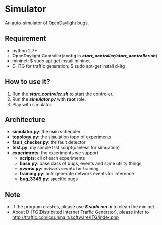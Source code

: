 # Simulator
An auto-simulator of OpenDaylight bugs.

## Requirement
- python 2.7+
- OpenDaylight Controller(config in ***start_controller/start_controller.sh***)
- mininet: $ sudo apt-get install mininet
- D-ITG for traffic generation: $ sudo apt-get install d-itg

## How to use it?
1. Run the ***start_controller.sh*** to start the controller.
2. Run the ***simulator.py*** with **root** role.
3. Play with simulator.

## Architecture
+ **simulator.py**: the main scheduler
+ **topology.py**: the simulation topo of experiments
+ **fault_checker.py**: the fault detector
+ **test.py**: my simple test script(useless for simulation)
+ **experimrnts**: the experiments we support
    + **scripts**: cli of each experiments
	+ **base.py**: base class of bugs, events and some utility things
	+ **events.py**: network events for training
	+ **training.py**: auto generate network events for inference
	+ **bug_3345.py**: specific bugs

## Note
- If the program crashes, please use ***$ sudo mn -c*** to clean the mininet.
- About D-ITG(Distributed Internet Traffic Generator), please infer to http://traffic.comics.unina.it/software/ITG/index.php